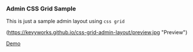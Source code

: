 ### Admin CSS Grid Sample

This is just a sample admin layout using `css grid`

(https://kevyworks.github.io/css-grid-admin-layout/preview.jpg "Preview")

[Demo](https://kevyworks.github.io/css-grid-admin-layout/)
